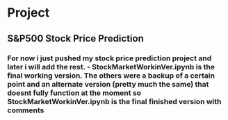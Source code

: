 # Project 
## S&P500 Stock Price Prediction
### For now i just pushed my stock price prediction project and later i will add the rest. - StockMarketWorkinVer.ipynb is the final working version. The others were a backup of a certain point and an alternate version (pretty much the same) that doesnt fully function at the moment so StockMarketWorkinVer.ipynb is the final finished version with comments
